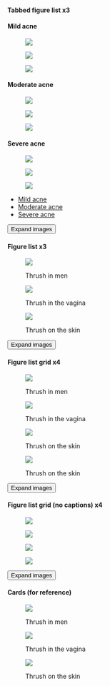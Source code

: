 #### Tabbed figure list x3

<article class="figure-list is-collapsed is-tabbed no-captions">
  <div class="tabs js-tabs">
    <div class="tab-container js-tabs-content tabs-body">
      <div class="tabs__tab js-tab-pane tabs-panel is-active" id="mild">
        <h4 class="figure-list__tab-heading">Mild acne</h4>
        <div class="figure-list__body figure-list--preview">
          <div class="figure-list--col two-thirds">
            <figure class="figure-list__figure">
              <img src="http://placekitten.com/1500/1000" />
            </figure>
          </div>
          <div class="figure-list--col one-third">
            <figure class="figure-list__figure">
              <img src="http://placekitten.com/1200/800" />
            </figure>
            <figure class="figure-list__figure">
              <img src="http://placekitten.com/900/600" />
            </figure>
          </div>
        </div>
      </div>
      <div class="tabs__tab js-tab-pane tabs-panel" id="moderate">
        <h4 class="figure-list__tab-heading">Moderate acne</h4>
        <div class="figure-list__body figure-list--preview">
          <div class="figure-list--col one-third">
            <figure class="figure-list__figure">
              <img src="http://placekitten.com/1500/1000" />
            </figure>
            <figure class="figure-list__figure">
              <img src="http://placekitten.com/1200/800" />
            </figure>
          </div>
          <div class="figure-list--col two-thirds">
            <figure class="figure-list__figure">
              <img src="http://placekitten.com/900/600" />
            </figure>
          </div>
        </div>
      </div>
      <div class="tabs__tab js-tab-pane tabs-panel" id="severe">
        <h4 class="figure-list__tab-heading">Severe acne</h4>
        <div class="figure-list__body figure-list--preview">
          <div class="figure-list--col two-thirds">
            <figure class="figure-list__figure">
              <img src="http://placekitten.com/1500/1000" />
            </figure>
          </div>
          <div class="figure-list--col one-third">
            <figure class="figure-list__figure">
              <img src="http://placekitten.com/1200/800" />
            </figure>
            <figure class="figure-list__figure">
              <img src="http://placekitten.com/900/600" />
            </figure>
          </div>
        </div>
      </div>
    </div>
    <ul class="tabs__nav js-tabs-nav">
      <li class="tabs__nav-item is-active"><a class="tabs__nav-link" href="#mild">Mild acne</a></li>
      <li class="tabs__nav-item"><a class="tabs__nav-link" href="#moderate">Moderate acne</a></li>
      <li class="tabs__nav-item"><a class="tabs__nav-link" href="#severe">Severe acne</a></li>
    </ul>
  </div>
  <button type="button" class="figure-list__btn">Expand images</button>
</article>

#### Figure list x3

<article class="figure-list is-collapsed">
  <div class="figure-list__body figure-list--preview">
    <div class="figure-list--col two-thirds">
      <figure class="figure-list__figure">
        <img src="http://placekitten.com/1500/1000" />
        <figcaption class="figure-list__caption"><p>Thrush in men</p></figcaption>
      </figure>
    </div>
    <div class="figure-list--col one-third">
      <figure class="figure-list__figure">
        <img src="http://placekitten.com/1200/800" />
        <figcaption class="figure-list__caption"><p>Thrush in the vagina</p></figcaption>
      </figure>
      <figure class="figure-list__figure">
        <img src="http://placekitten.com/900/600" />
        <figcaption class="figure-list__caption"><p>Thrush on the skin</p></figcaption>
      </figure>
    </div>
  </div>
  <button type="button" class="figure-list__btn">Expand images</button>
</article>

#### Figure list grid x4

<article class="figure-list is-collapsed">
  <div class="figure-list__body figure-list--preview">
    <figure class="figure-list__figure">
      <img src="http://placekitten.com/1500/1000" />
      <figcaption class="figure-list__caption"><p>Thrush in men</p></figcaption>
    </figure>
    <figure class="figure-list__figure">
      <img src="http://placekitten.com/1200/800" />
      <figcaption class="figure-list__caption"><p>Thrush in the vagina</p></figcaption>
    </figure>
    <figure class="figure-list__figure">
      <img src="http://placekitten.com/900/600" />
      <figcaption class="figure-list__caption"><p>Thrush on the skin</p></figcaption>
    </figure>
    <figure class="figure-list__figure">
      <img src="http://placekitten.com/900/600" />
      <figcaption class="figure-list__caption"><p>Thrush on the skin</p></figcaption>
    </figure>
  </div>
  <button type="button" class="figure-list__btn">Expand images</button>
</article>

#### Figure list grid (no captions) x4

<article class="figure-list is-collapsed no-captions">
  <div class="figure-list__body figure-list--preview">
    <figure class="figure-list__figure">
      <img src="http://placekitten.com/1500/1000" />
    </figure>
    <figure class="figure-list__figure">
      <img src="http://placekitten.com/1200/800" />
    </figure>
    <figure class="figure-list__figure">
      <img src="http://placekitten.com/900/600" />
    </figure>
    <figure class="figure-list__figure">
      <img src="http://placekitten.com/900/600" />
    </figure>
  </div>
  <button type="button" class="figure-list__btn">Expand images</button>
</article>

#### Cards (for reference)

<article>
  <figure class="card">
    <img src="http://placekitten.com/1500/1000" />
    <figcaption class="card__caption"><p>Thrush in men</p></figcaption>
  </figure>
  <figure class="card">
    <img src="http://placekitten.com/1200/800" />
    <figcaption class="card__caption"><p>Thrush in the vagina</p></figcaption>
  </figure>
  <figure class="card">
    <img src="http://placekitten.com/900/600" />
    <figcaption class="card__caption"><p>Thrush on the skin</p></figcaption>
  </figure>
</article>

